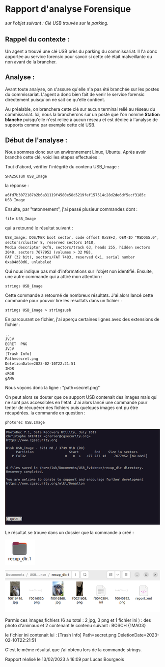 # Rapport d'analyse Forensique 
###### sur l'objet suivant : Clé USB trouvée sur le parking.

## Rappel du contexte :

Un agent a trouvé une clé USB près du parking du commissariat. Il l'a donc apportée au service forensic pour savoir si cette clé était malveillante ou non avant de la brancher.

## Analyse :

Avant toute analyse, on s'assure qu'elle n'a pas été branchée sur les postes du commissariat. L'agent a donc bien fait de venir le service forensic directement puisqu'on ne sait ce qu'elle contient.

Au préalable, on branchera cette clé sur aucun terminal relié au réseau du commissariat. Ici, nous la brancherons sur un poste que l'on nomme **Station blanche** puisqu'elle n'est reliée à aucun réseau et est dédiée à l'analyse de supports comme par exemple cette clé USB.

## Début de l'analyse :

Nous sommes donc sur un environnement Linux, Ubuntu. Après avoir branché cette clé, voici les étapes effectuées :

Tout d'abord, vérifier l'intégrité du contenu USB_Image :
```
SHA256sum USB_Image
```

la réponse : 
 
```
a6fd7b3072187b2b6a31119f4580e58d5219fef157514c28d2de6df5ecf3185c  USB_Image
```

Ensuite, par "tatonnement", j'ai passé plusieur commandes dont :

```
file USB_Image
```
qui a retourné le résultat suivant :

```
USB_Image: DOS/MBR boot sector, code offset 0x58+2, OEM-ID "MSDOS5.0", sectors/cluster 8, reserved sectors 1418, 
Media descriptor 0xf8, sectors/track 63, heads 255, hidden sectors 2048, sectors 7677952 (volumes > 32 MB), 
FAT (32 bit), sectors/FAT 7483, reserved 0x1, serial number 0xa84d68d6, unlabeled
```

Qui nous indique pas mal d'informations sur l'objet non identifié.
Ensuite, une autre commande qui a attiré mon attention :

```
strings USB_Image
```

Cette commande a retourné de nombreux résultats. J'ai alors lancé cette commande pour pouvoir lire les resultats dans un fichier : 

```
strings USB_Image > stringsusb
```
En parcourant ce fichier, j'ai aperçu certaines lignes avec des extensions de fichier :

```
..         
JVJV
ECRET  PNG 
JVJV
[Trash Info]
Path=secret.png
DeletionDate=2023-02-10T22:21:51
IHDR
sRGB
gAMA
```


Nous voyons donc la ligne : "path=secret.png"

On peut alors se douter que ce support USB contenait des images mais qui ne sont pas accessibles en l'état.
J'ai alors lancé une commande pour tenter de récupérer des fichiers puis quelques images 
ont pu être récupérées.
la commande en question : 
```
photorec USB.Image
```

![alt text](https://github.com/LuKieru/FORENSIC_TP_BOURGEOIS_LUCAS/blob/main/TP01/img/photorec_USB_Image_4.png "Logo Title Text 1")

Le résultat se trouve dans un dossier que la commande a créé :

![alt text](https://github.com/LuKieru/FORENSIC_TP_BOURGEOIS_LUCAS/blob/main/TP01/img/recup_dir_1.1.png "recupdir1")

![alt text](https://github.com/LuKieru/FORENSIC_TP_BOURGEOIS_LUCAS/blob/main/TP01/img/recup_dir_1.png "recupdir 2")



Parmis ces images,fichiers (6 au total : 2 jpg, 3 png et 1 fichier ini ) : des photo d'animaux 
et 2 contenant le contenu suivant : BOSCH {1MAG3}

le fichier ini contenait lui : 
[Trash Info]
Path=secret.png
DeletionDate=2023-02-10T22:21:51

C'est le même résultat que j'ai obtenu lors de la commande strings.


Rapport réalisé le 13/02/2023 à 16:09 par Lucas Bourgeois

